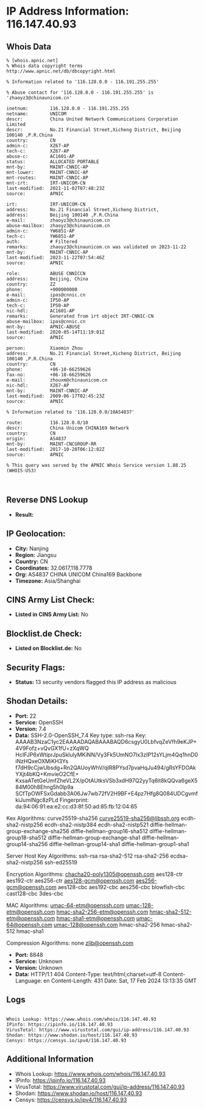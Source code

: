 # IP Address Information: 116.147.40.93

## Whois Data
```
% [whois.apnic.net]
% Whois data copyright terms    http://www.apnic.net/db/dbcopyright.html

% Information related to '116.128.0.0 - 116.191.255.255'

% Abuse contact for '116.128.0.0 - 116.191.255.255' is 'zhaoyz3@chinaunicom.cn'

inetnum:        116.128.0.0 - 116.191.255.255
netname:        UNICOM
descr:          China United Network Communications Corporation Limited
descr:          No.21 Financial Street,Xicheng District, Beijing 100140 ,P.R.China
country:        CN
admin-c:        XZ67-AP
tech-c:         XZ67-AP
abuse-c:        AC1601-AP
status:         ALLOCATED PORTABLE
mnt-by:         MAINT-CNNIC-AP
mnt-lower:      MAINT-CNNIC-AP
mnt-routes:     MAINT-CNNIC-AP
mnt-irt:        IRT-UNICOM-CN
last-modified:  2021-11-02T07:48:23Z
source:         APNIC

irt:            IRT-UNICOM-CN
address:        No.21 Financial Street,Xicheng District,
address:        Beijing 100140 ,P.R.China
e-mail:         zhaoyz3@chinaunicom.cn
abuse-mailbox:  zhaoyz3@chinaunicom.cn
admin-c:        YW6851-AP
tech-c:         YW6851-AP
auth:           # Filtered
remarks:        zhaoyz3@chinaunicom.cn was validated on 2023-11-22
mnt-by:         MAINT-CNNIC-AP
last-modified:  2023-11-22T07:54:46Z
source:         APNIC

role:           ABUSE CNNICCN
address:        Beijing, China
country:        ZZ
phone:          +000000000
e-mail:         ipas@cnnic.cn
admin-c:        IP50-AP
tech-c:         IP50-AP
nic-hdl:        AC1601-AP
remarks:        Generated from irt object IRT-CNNIC-CN
abuse-mailbox:  ipas@cnnic.cn
mnt-by:         APNIC-ABUSE
last-modified:  2020-05-14T11:19:01Z
source:         APNIC

person:         Xiaomin Zhou
address:        No.21 Financial Street,Xicheng District, Beijing  100140 ,P.R.China
country:        CN
phone:          +86-10-66259626
fax-no:         +86-10-66259626
e-mail:         zhouxm@chinaunicom.cn
nic-hdl:        XZ67-AP
mnt-by:         MAINT-CNNIC-AP
last-modified:  2009-06-17T02:45:23Z
source:         APNIC

% Information related to '116.128.0.0/10AS4837'

route:          116.128.0.0/10
descr:          China Unicom CHINA169 Network
country:        CN
origin:         AS4837
mnt-by:         MAINT-CNCGROUP-RR
last-modified:  2017-10-20T06:12:02Z
source:         APNIC

% This query was served by the APNIC Whois Service version 1.88.25 (WHOIS-US3)



```
## Reverse DNS Lookup
- **Result:** 

## IP Geolocation:
- **City:** Nanjing
- **Region:** Jiangsu
- **Country:** CN
- **Coordinates:** 32.0617,118.7778
- **Org:** AS4837 CHINA UNICOM China169 Backbone
- **Timezone:** Asia/Shanghai

## CINS Army List Check:
- **Listed in CINS Army List:** 
No

## Blocklist.de Check:
- **Listed on Blocklist.de:** 
No

## Security Flags:
- **Status:** 13 security vendors flagged this IP address as malicious

## Shodan Details:
- **Port:** 22
- **Service:** OpenSSH
- **Version:** 7.4
- **Data:** SSH-2.0-OpenSSH_7.4
Key type: ssh-rsa
Key: AAAAB3NzaC1yc2EAAAADAQABAAABAQD6csgyU0LbfvqZeVfh9eKJP+4V9Fofz+vQvGX1fU+zXqWQ
HcIFJP6xWtiprJpuSklulyMKiNN/Vy3Fk5UmNO7lx3zIP12sYLjm4Qq1hnD0iNzHQxeOXMiKH3Ys
f7dH9cCjwUbsdg+Rn2QAUoyWhV/qIR8PYsd7pvaHqJu494/gRsYFDOAkYXjt4bKQ+KmvieO2CfE+
KxsaATetGeUmfZheVL2X/pOtAUtksVSb3xdH97Q2yyTq6it8kQQva6geX584M00h8Ehng5h0lp9a
SCfTpOWFSxGdabb3A06Jw7wb72fV2H9BF+E4pz7Hfg8Q084UDCgvmfkiJumINgc8zPLd
Fingerprint: da:94:06:91:ea:e2:cc:d3:8f:50:ad:85:fb:12:04:65

Kex Algorithms:
	curve25519-sha256
	curve25519-sha256@libssh.org
	ecdh-sha2-nistp256
	ecdh-sha2-nistp384
	ecdh-sha2-nistp521
	diffie-hellman-group-exchange-sha256
	diffie-hellman-group16-sha512
	diffie-hellman-group18-sha512
	diffie-hellman-group-exchange-sha1
	diffie-hellman-group14-sha256
	diffie-hellman-group14-sha1
	diffie-hellman-group1-sha1

Server Host Key Algorithms:
	ssh-rsa
	rsa-sha2-512
	rsa-sha2-256
	ecdsa-sha2-nistp256
	ssh-ed25519

Encryption Algorithms:
	chacha20-poly1305@openssh.com
	aes128-ctr
	aes192-ctr
	aes256-ctr
	aes128-gcm@openssh.com
	aes256-gcm@openssh.com
	aes128-cbc
	aes192-cbc
	aes256-cbc
	blowfish-cbc
	cast128-cbc
	3des-cbc

MAC Algorithms:
	umac-64-etm@openssh.com
	umac-128-etm@openssh.com
	hmac-sha2-256-etm@openssh.com
	hmac-sha2-512-etm@openssh.com
	hmac-sha1-etm@openssh.com
	umac-64@openssh.com
	umac-128@openssh.com
	hmac-sha2-256
	hmac-sha2-512
	hmac-sha1

Compression Algorithms:
	none
	zlib@openssh.com


- **Port:** 8848
- **Service:** Unknown
- **Version:** Unknown
- **Data:** HTTP/1.1 404 
Content-Type: text/html;charset=utf-8
Content-Language: en
Content-Length: 431
Date: Sat, 17 Feb 2024 13:13:35 GMT



## Logs
```

Whois Lookup: https://www.whois.com/whois/116.147.40.93
IPinfo: https://ipinfo.io/116.147.40.93
VirusTotal: https://www.virustotal.com/gui/ip-address/116.147.40.93
Shodan: https://www.shodan.io/host/116.147.40.93
Censys: https://censys.io/ipv4/116.147.40.93

```
## Additional Information
- Whois Lookup: https://www.whois.com/whois/116.147.40.93
- IPinfo: https://ipinfo.io/116.147.40.93
- VirusTotal: https://www.virustotal.com/gui/ip-address/116.147.40.93
- Shodan: https://www.shodan.io/host/116.147.40.93
- Censys: https://censys.io/ipv4/116.147.40.93

